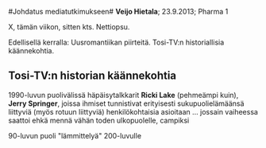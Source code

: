 #Johdatus mediatutkimukseen#
**Veijo Hietala**; 23.9.2013; Pharma 1

X, tämän viikon, sitten kts. Nettiopsu.

Edellisellä kerralla: Uusromantiikan piirteitä. Tosi-TV:n historiallisia käännekohtia.

## Tosi-TV:n historian käännekohtia ##

1990-luvun puolivälissä häpäisytalkkarit **Ricki Lake** (pehmeämpi kuin), **Jerry Springer**, joissa ihmiset tunnistivat erityisesti sukupuolielämäänsä liittyviä (myös rotuun liittyviä) henkilökohtaisia asioitaan &hellip; jossain vaiheessa saattoi ehkä mennä vähän toden ulkopuolelle, campiksi

90-luvun puoli "lämmittelyä" 200-luvulle

